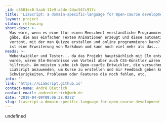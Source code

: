 ```yaml
---
_id: c8581ec0-5aa6-11e9-a3de-2dac567c917c
title: 'LiaScript: a domain-specific-language for Open-courSe development'
layout: project
status: releasing
short-desc: >-
  Was wäre, wenn es eine (für einen Menschen) verständliche Programmiersprache
  gäbe, die aus einfachen Texten Animationen erzeugt und diese automatisch
  vertont, mit der man Quizze erstellen und online programmieren kann? LiaScript
  ist eine Erweiterung von Markdown und kann noch viel mehr als das...
needs: >-
  Webentwickler und Tester... da das Projekt hauptsächlich mit Elm entwickelt
  wurde, wären Elm-Kenntnisse von Vorteil aber auch CSS-Künstler wären
  hilfreich. Am meisten suche ich Open-courSe Entwickler, die versuchen
  LiaScript anzuwenden, um Kurse zu erstellen und mir Feedback geben können zu
  Schwierigkeiten, Problemen oder Features die noch fehlen, etc.
info: ''
link: 'https://LiaScript.github.io'
contact-name: André Dietrich
contact-email: andredietrich@web.de
date: '2019-04-09T09:06:38.927Z'
slug: liascript-a-domain-specific-language-for-open-course-development
---
```

undefined
